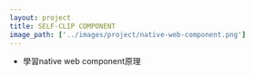 ```yaml
---
layout: project
title: SELF-CLIP COMPONENT
image_path: ['../images/project/native-web-component.png']
---
```

-   學習native web component原理